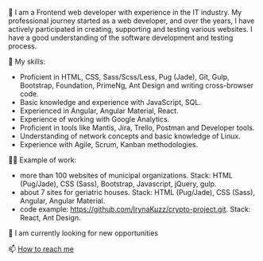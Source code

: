 💬 I am a Frontend web developer with experience in the IT industry. My professional journey started as a web developer, and over the years, I have actively participated in creating, supporting and testing various websites. I have a good understanding of the software development and testing process.

🤔 My skills:
- Proficient in HTML, CSS, Sass/Scss/Less, Pug (Jade), Git, Gulp, Bootstrap, Foundation, PrimeNg, Ant Design and writing cross-browser code. 
- Basic knowledge and experience with JavaScript, SQL. 
- Experienced in Angular, Angular Material, React. 
- Experience of working with Google Analytics. 
- Proficient in tools like Mantis, Jira, Trello, Postman and Developer tools. 
- Understanding of network concepts and basic knowledge of Linux.
- Experience with Agile, Scrum, Kanban methodologies.

👩‍💻 Example of work:
- more than 100 websites of municipal organizations.
  Stack: HTML (Pug/Jade), CSS (Sass), Bootstrap, Javascript, jQuery, gulp.
- about 7 sites for geriatric houses.
  Stack: HTML (Pug/Jade), CSS (Sass), Angular, Angular Material.
- code example: https://github.com/IrynaKuzz/crypto-project.git.
  Stack: React, Ant Design.

📌 I am currently looking for new opportunities

📫 <a href="mailto: iryna.kuz.job@gmail.com"> How to reach me </a>

